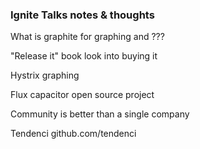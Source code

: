 ### Ignite Talks notes & thoughts

What is graphite for graphing and ???

"Release it" book look into buying it

Hystrix graphing

Flux capacitor open source project

Community is better than a single company

Tendenci  github.com/tendenci

